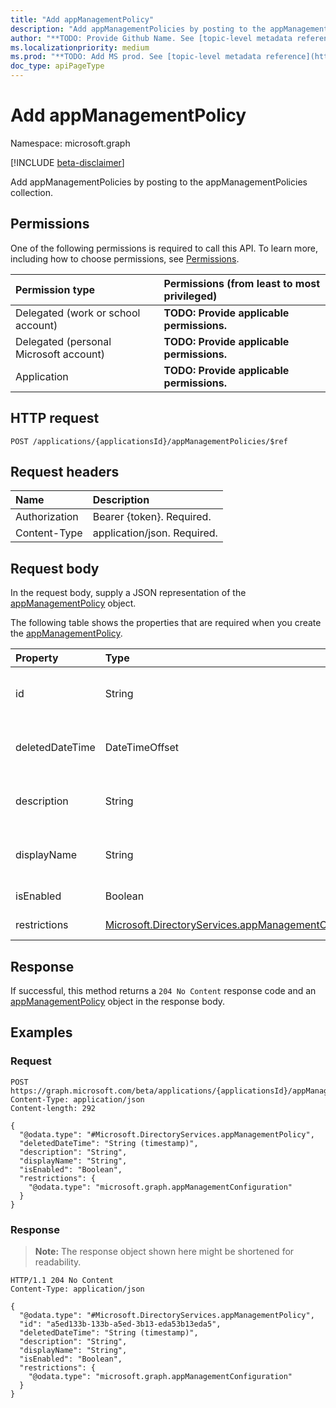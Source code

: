 ```yaml
---
title: "Add appManagementPolicy"
description: "Add appManagementPolicies by posting to the appManagementPolicies collection."
author: "**TODO: Provide Github Name. See [topic-level metadata reference](https://msgo.azurewebsites.net/add/document/guidelines/metadata.html#topic-level-metadata)**"
ms.localizationpriority: medium
ms.prod: "**TODO: Add MS prod. See [topic-level metadata reference](https://msgo.azurewebsites.net/add/document/guidelines/metadata.html#topic-level-metadata)**"
doc_type: apiPageType
---
```


# Add appManagementPolicy
Namespace: microsoft.graph

[!INCLUDE [beta-disclaimer](../../includes/beta-disclaimer.md)]

Add appManagementPolicies by posting to the appManagementPolicies collection.

## Permissions
One of the following permissions is required to call this API. To learn more, including how to choose permissions, see [Permissions](/graph/permissions-reference).

|Permission type|Permissions (from least to most privileged)|
|:---|:---|
|Delegated (work or school account)|**TODO: Provide applicable permissions.**|
|Delegated (personal Microsoft account)|**TODO: Provide applicable permissions.**|
|Application|**TODO: Provide applicable permissions.**|

## HTTP request

<!-- {
  "blockType": "ignored"
}
-->
``` http
POST /applications/{applicationsId}/appManagementPolicies/$ref
```

## Request headers
|Name|Description|
|:---|:---|
|Authorization|Bearer {token}. Required.|
|Content-Type|application/json. Required.|

## Request body
In the request body, supply a JSON representation of the [appManagementPolicy](../resources/appmanagementpolicy.md) object.

The following table shows the properties that are required when you create the [appManagementPolicy](../resources/appmanagementpolicy.md).

|Property|Type|Description|
|:---|:---|:---|
|id|String|**TODO: Add Description** Inherited from [directoryObject](../resources/directoryobject.md)|
|deletedDateTime|DateTimeOffset|**TODO: Add Description** Inherited from [directoryObject](../resources/directoryobject.md)|
|description|String|**TODO: Add Description** Inherited from [policyBase](../resources/policybase.md)|
|displayName|String|**TODO: Add Description** Inherited from [policyBase](../resources/policybase.md)|
|isEnabled|Boolean|**TODO: Add Description**|
|restrictions|[Microsoft.DirectoryServices.appManagementConfiguration](../resources/appmanagementconfiguration.md)|**TODO: Add Description**|



## Response

If successful, this method returns a `204 No Content` response code and an [appManagementPolicy](../resources/appmanagementpolicy.md) object in the response body.

## Examples

### Request
<!-- {
  "blockType": "request",
  "name": "create_appmanagementpolicy_from_"
}
-->
``` http
POST https://graph.microsoft.com/beta/applications/{applicationsId}/appManagementPolicies/$ref
Content-Type: application/json
Content-length: 292

{
  "@odata.type": "#Microsoft.DirectoryServices.appManagementPolicy",
  "deletedDateTime": "String (timestamp)",
  "description": "String",
  "displayName": "String",
  "isEnabled": "Boolean",
  "restrictions": {
    "@odata.type": "microsoft.graph.appManagementConfiguration"
  }
}
```


### Response
>**Note:** The response object shown here might be shortened for readability.
<!-- {
  "blockType": "response",
  "truncated": true,
  "@odata.type": "Microsoft.DirectoryServices.appManagementPolicy"
}
-->
``` http
HTTP/1.1 204 No Content
Content-Type: application/json

{
  "@odata.type": "#Microsoft.DirectoryServices.appManagementPolicy",
  "id": "a5ed133b-133b-a5ed-3b13-eda53b13eda5",
  "deletedDateTime": "String (timestamp)",
  "description": "String",
  "displayName": "String",
  "isEnabled": "Boolean",
  "restrictions": {
    "@odata.type": "microsoft.graph.appManagementConfiguration"
  }
}
```

